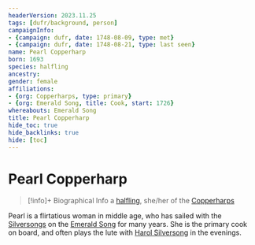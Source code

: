 ```yaml
---
headerVersion: 2023.11.25
tags: [dufr/background, person]
campaignInfo:
- {campaign: dufr, date: 1748-08-09, type: met}
- {campaign: dufr, date: 1748-08-21, type: last seen}
name: Pearl Copperharp
born: 1693
species: halfling
ancestry:
gender: female
affiliations:
- {org: Copperharps, type: primary}
- {org: Emerald Song, title: Cook, start: 1726}
whereabouts: Emerald Song
title: Pearl Copperharp
hide_toc: true
hide_backlinks: true
hide: [toc]
---
```

# Pearl Copperharp
>[!info]+ Biographical Info
> a [halfling](<../../species/children-of-the-embodied-gods/halflings/halflings.md>), she/her of the [Copperharps](<../../groups/halfling-families/copperharps.md>)
> 
> 
>> 
>> 
>> 

Pearl is a flirtatious woman in middle age, who has sailed with the [Silversongs](<../../groups/halfling-families/silversongs.md>) on the [Emerald Song](<../../things/ships/emerald-song.md>) for many years. She is the primary cook on board, and often plays the lute with [Harol Silversong](<./harol-silversong.md>) in the evenings. 